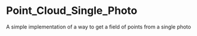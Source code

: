 # Point_Cloud_Single_Photo
A simple implementation of a way to get a field of points from a single photo
